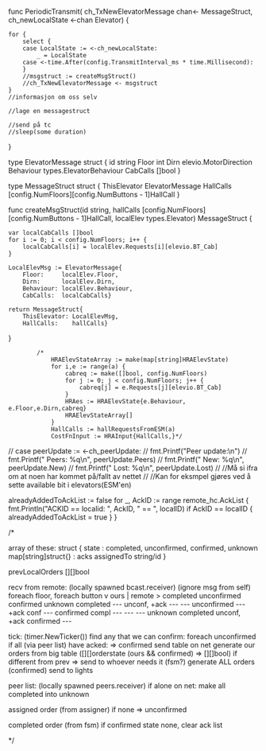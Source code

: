 

func PeriodicTransmit(
	ch_TxNewElevatorMessage chan<- MessageStruct,
	ch_newLocalState <-chan Elevator) {

	for {
		select {
		case LocalState := <-ch_newLocalState:
			_ = LocalState
		case <-time.After(config.TransmitInterval_ms * time.Millisecond):
		}
		//msgstruct := createMsgStruct()
		//ch_TxNewElevatorMessage <- msgstruct
	}
	//informasjon om oss selv

	//lage en messagestruct

	//send på tc
	//sleep(some duration)
}





type ElevatorMessage struct {
	id        string
	Floor     int
	Dirn      elevio.MotorDirection
	Behaviour types.ElevatorBehaviour
	CabCalls  []bool
}





type MessageStruct struct {
	ThisElevator ElevatorMessage
	HallCalls    [config.NumFloors][config.NumButtons - 1]HallCall
}







func createMsgStruct(id string, hallCalls [config.NumFloors][config.NumButtons - 1]HallCall, localElev types.Elevator) MessageStruct {

	var localCabCalls []bool
	for i := 0; i < config.NumFloors; i++ {
		localCabCalls[i] = localElev.Requests[i][elevio.BT_Cab]
	}

	LocalElevMsg := ElevatorMessage{
		Floor:     localElev.Floor,
		Dirn:      localElev.Dirn,
		Behaviour: localElev.Behaviour,
		CabCalls:  localCabCalls}

	return MessageStruct{
		ThisElevator: LocalElevMsg,
		HallCalls:    hallCalls}
}






			/*
				HRAElevStateArray := make(map[string]HRAElevState)
				for i,e := range(a) {
					cabreq := make([]bool, config.NumFloors)
					for j := 0; j < config.NumFloors; j++ {
						cabreq[j] = e.Requests[j][elevio.BT_Cab]
					}
					HRAes := HRAElevState{e.Behaviour, e.Floor,e.Dirn,cabreq}
					HRAElevStateArray[]
				}
				HallCalls := hallRequestsFromESM(a)
				CostFnInput := HRAInput{HallCalls,}*/


// case peerUpdate := <-ch_peerUpdate:
		// 	fmt.Printf("Peer update:\n")
		// 	fmt.Printf("  Peers:    %q\n", peerUpdate.Peers)
		// 	fmt.Printf("  New:      %q\n", peerUpdate.New)
		// 	fmt.Printf("  Lost:     %q\n", peerUpdate.Lost)
		// 	//Må si ifra om at noen har kommet på/fallt av nettet
		// 	//Kan for eksmpel gjøres ved å sette available bit i elevators(ESM'en)


alreadyAddedToAckList := false
for _, AckID := range remote_hc.AckList {
	fmt.Println("ACKID == localid: ", AckID, " == ", localID)
	if AckID == localID {	
		alreadyAddedToAckList = true
	}
}

/*


array of these:
struct {
	state : completed, unconfirmed, confirmed, unknown
	map[string]struct{} : acks
	assignedTo string/id
}

prevLocalOrders [][]bool

recv from remote: (locally spawned bcast.receiver)
	(ignore msg from self)
	foreach floor, 	foreach button
		v ours | remote >	completed 	unconfirmed 	confirmed 	unknown
		completed			--- 		unconf, +ack	--- 		---
		unconfirmed			--- 		+ack			conf		---
		confirmed			compl		---				---			---
		unknown				completed 	unconf, +ack	confirmed	---



tick: (timer.NewTicker())
	find any that we can confirm:
		foreach unconfirmed
			if all (via peer list) have acked: => confirmed
	send table on net
	generate our orders from big table ([][]orderstate (ours && confirmed) => [][]bool)
		if different from prev => send to whoever needs it (fsm?)
	generate ALL orders (confirmed)
		send to lights


peer list:	(locally spawned peers.receiver)
	if alone on net:
		make all completed into unknown

assigned order	(from assigner)
	if none => unconfirmed

completed order (from fsm)
	if confirmed
		state none, clear ack list








*/